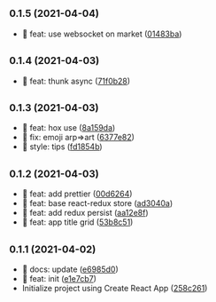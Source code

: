 ## <small>0.1.5 (2021-04-04)</small>

* :art: feat: use websocket on market ([01483ba](https://github.com/zacard-orc/react-play/commit/01483ba))



## <small>0.1.4 (2021-04-03)</small>

* :art: feat: thunk async ([71f0b28](https://github.com/zacard-orc/react-play/commit/71f0b28))



## <small>0.1.3 (2021-04-03)</small>

* :art: feat: hox use ([8a159da](https://github.com/zacard-orc/react-play/commit/8a159da))
* :art: fix: emoji arp=>art ([6377e82](https://github.com/zacard-orc/react-play/commit/6377e82))
* :art: style: tips ([fd1854b](https://github.com/zacard-orc/react-play/commit/fd1854b))



## <small>0.1.2 (2021-04-03)</small>

* :art: feat: add prettier ([00d6264](https://github.com/zacard-orc/react-play/commit/00d6264))
* :art: feat: base react-redux store ([ad3040a](https://github.com/zacard-orc/react-play/commit/ad3040a))
* :art: feat: add redux persist ([aa12e8f](https://github.com/zacard-orc/react-play/commit/aa12e8f))
* :art: feat: app title grid ([53b8c51](https://github.com/zacard-orc/react-play/commit/53b8c51))



## <small>0.1.1 (2021-04-02)</small>

* :art: docs: update ([e6985d0](https://github.com/zacard-orc/react-play/commit/e6985d0))
* :tada: feat: init ([e1e7cb7](https://github.com/zacard-orc/react-play/commit/e1e7cb7))
* Initialize project using Create React App ([258c261](https://github.com/zacard-orc/react-play/commit/258c261))




